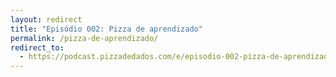 ```yaml
---
layout: redirect
title: "Episódio 002: Pizza de aprendizado"
permalink: /pizza-de-aprendizado/
redirect_to:
  - https://podcast.pizzadedados.com/e/episodio-002-pizza-de-aprendizado
---
```

